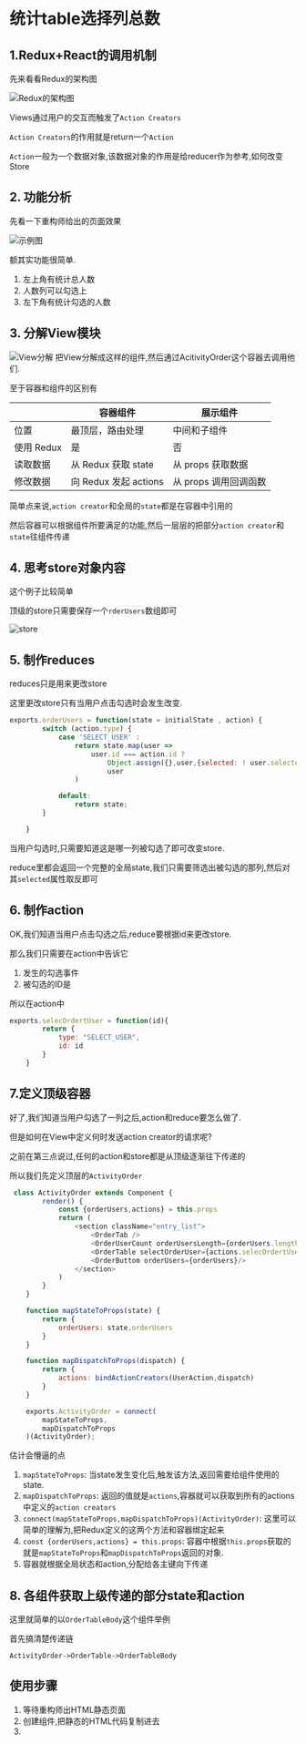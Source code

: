 # 统计table选择列总数

## 1.Redux+React的调用机制

先来看看Redux的架构图

![Redux的架构图](TB1SsWQLFXXXXXMXVXXXXXXXXXX-1170-514.jpg_600x600.jpg)

Views通过用户的交互而触发了`Action Creators`

`Action Creators`的作用就是return一个`Action`

`Action`一般为一个数据对象,该数据对象的作用是给reducer作为参考,如何改变Store

## 2. 功能分析

先看一下重构师给出的页面效果

![示例图](QQ20160408-1.png)


额其实功能很简单.

1. 左上角有统计总人数
2. 人数列可以勾选上
3. 左下角有统计勾选的人数

## 3. 分解View模块

![View分解](QQ20160408-5.png)
把View分解成这样的组件,然后通过AcitivityOrder这个容器去调用他们.

至于容器和组件的区别有

|            | 容器组件              | 展示组件              |
|------------|-----------------------|-----------------------|
| 位置       | 最顶层，路由处理      | 中间和子组件          |
| 使用 Redux | 是                    | 否                    |
| 读取数据   | 从 Redux 获取 state   | 从 props 获取数据     |
| 修改数据   | 向 Redux 发起 actions | 从 props 调用回调函数 |

简单点来说,`action creator`和全局的`state`都是在容器中引用的

然后容器可以根据组件所要满足的功能,然后一层层的把部分`action creator`和`state`往组件传递

## 4. 思考store对象内容

这个例子比较简单

顶级的store只需要保存一个`rderUsers`数组即可

![store](QQ20160408-6.png)

## 5. 制作reduces

reduces只是用来更改store

这里更改store只有当用户点击勾选时会发生改变.

```javascript
exports.orderUsers = function(state = initialState , action) {
        switch (action.type) {
            case 'SELECT_USER' :
                return state.map(user =>
                    user.id === action.id ?
                        Object.assign({},user,{selected: ! user.selected}) :
                        user
                )

            default:
                return state;
        }

    }
```

当用户勾选时,只需要知道这是哪一列被勾选了即可改变store.

reduce里都会返回一个完整的全局state,我们只需要筛选出被勾选的那列,然后对其`selected`属性取反即可

## 6. 制作action

OK,我们知道当用户点击勾选之后,reduce要根据id来更改store.

那么我们只需要在action中告诉它

1. 发生的勾选事件
2. 被勾选的ID是

所以在action中

```javascript
exports.selecOrdertUser = function(id){
        return {
            type: "SELECT_USER",
            id: id
        }
    }
```

## 7.定义顶级容器

好了,我们知道当用户勾选了一列之后,action和reduce要怎么做了.

但是如何在View中定义何时发送action creator的请求呢?

之前在第三点说过,任何的action和store都是从顶级逐渐往下传递的

所以我们先定义顶层的`ActivityOrder`

```javascript
 class ActivityOrder extends Component {
        render() {
            const {orderUsers,actions} = this.props
            return (
                <section className="entry_list">
                    <OrderTab />
                    <OrderUserCount orderUsersLength={orderUsers.length}/>
                    <OrderTable selectOrderUser={actions.selecOrdertUser} orderUsers={orderUsers}/>
                    <OrderButtom orderUsers={orderUsers}/>
                </section>
            )
        }
    }

    function mapStateToProps(state) {
        return {
            orderUsers: state.orderUsers
        }
    }

    function mapDispatchToProps(dispatch) {
        return {
            actions: bindActionCreators(UserAction,dispatch)
        }
    }

    exports.ActivityOrder = connect(
        mapStateToProps,
        mapDispatchToProps
    )(ActivityOrder);
```

估计会懵逼的点

1. `mapStateToProps`: 当state发生变化后,触发该方法,返回需要给组件使用的state.
2. `mapDispatchToProps`: 返回的值就是`actions`,容器就可以获取到所有的actions中定义的`action creators`
3. `connect(mapStateToProps,mapDispatchToProps)(ActivityOrder)`: 这里可以简单的理解为,把Redux定义的这两个方法和容器绑定起来
4. `const {orderUsers,actions} = this.props`: 容器中根据`this.props`获取的就是`mapStateToProps`和`mapDispatchToProps`返回的对象.
5. 容器就根据全局状态和action,分配给各主键向下传递

## 8. 各组件获取上级传递的部分state和action

这里就简单的以`OrderTableBody`这个组件举例

首先搞清楚传递链

`ActivityOrder->OrderTable->OrderTableBody`


## 使用步骤

1. 等待重构师出HTML静态页面
2. 创建组件,把静态的HTML代码复制进去
3. 

